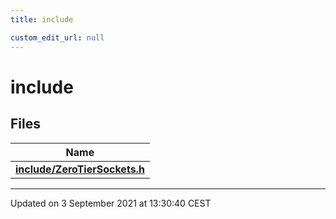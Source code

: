 ```yaml
---
title: include

custom_edit_url: null
---
```


# include

## Files

| Name           |
| -------------- |
| **[include/ZeroTierSockets.h](/autogen/libzt/files/_zero_tier_sockets_8h.md#file-zerotiersockets.h)**  |






-------------------------------

Updated on  3 September 2021 at 13:30:40 CEST
